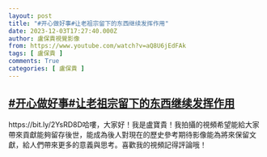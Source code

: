 ```yaml
---
layout: post
title: "#开心做好事#让老祖宗留下的东西继续发挥作用"
date: 2023-12-03T17:27:40.000Z
author: 盧保貴視覺影像
from: https://www.youtube.com/watch?v=aQ8U6jEdFAk
tags: [ 盧保貴 ]
comments: True
categories: [ 盧保貴 ]
---
```

<!--1701624460000-->
[#开心做好事#让老祖宗留下的东西继续发挥作用](https://www.youtube.com/watch?v=aQ8U6jEdFAk)
------

<div>
https://bit.ly/2YsRD8D哈嘍，大家好！我是盧寶貴！我拍攝的視頻希望能給大家帶來貢獻能夠留存後世，能成為後人對現在的歷史參考期待影像能為將來保留文獻，給人們帶來更多的意義與思考。喜歡我的視頻記得評論哦！
</div>

